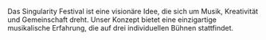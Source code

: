 Das Singularity Festival ist eine visionäre Idee, die sich um Musik, Kreativität und Gemeinschaft dreht. Unser Konzept bietet eine einzigartige musikalische Erfahrung, die auf drei individuellen Bühnen stattfindet.